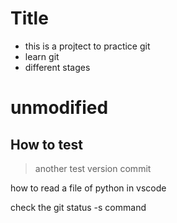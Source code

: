 # Title

* this is a projtect to practice git
* learn git
* different stages

# unmodified

## How to test

> another test version
> commit

how to read a file of python in vscode

check the git status -s command
